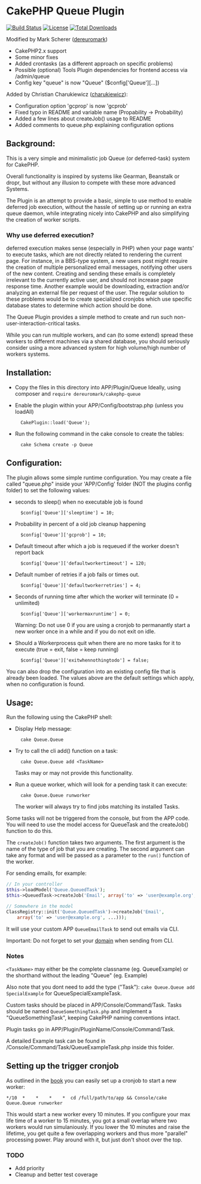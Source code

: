 # CakePHP Queue Plugin
[![Build Status](https://api.travis-ci.org/dereuromark/cakephp-queue.png)](https://travis-ci.org/dereuromark/cakephp-queue)
[![License](https://poser.pugx.org/dereuromark/cakephp-queue/license.png)](https://packagist.org/packages/dereuromark/cakephp-queue)
[![Total Downloads](https://poser.pugx.org/dereuromark/cakephp-queue/d/total.png)](https://packagist.org/packages/dereuromark/cakephp-queue)

Modified by Mark Scherer ([dereuromark](https://github.com/dereuromark))
- CakePHP2.x support
- Some minor fixes
- Added crontasks (as a different approach on specific problems)
- Possible (optional) Tools Plugin dependencies for frontend access via /admin/queue
- Config key "queue" is now "Queue" ($config['Queue'][...])

Added by Christian Charukiewicz ([charukiewicz](https://github.com/charukiewicz)):
- Configuration option 'gcprop' is now 'gcprob'
- Fixed typo in README and variable name (Propability -> Probability)
- Added a few lines about createJob() usage to README
- Added comments to queue.php explaining configuration options


## Background:

This is a very simple and minimalistic job Queue (or deferred-task) system for CakePHP.

Overall functionality is inspired by systems like Gearman, Beanstalk or dropr, but without
any illusion to compete with these more advanced Systems.

The Plugin is an attempt to provide a basic, simple to use method to enable deferred job execution,
without the hassle of setting up or running an extra queue daemon, while integrating nicely into
CakePHP and also simplifying the creation of worker scripts.

### Why use deferred execution?

deferred execution makes sense (especially in PHP) when your page wants' to execute tasks, which are not directly related to rendering the current page.
For instance, in a BBS-type system, a new users post might require the creation of multiple personalized email messages,
notifying other users of the new content.
Creating and sending these emails is completely irrelevant to the currently active user, and should not increase page response time.
Another example would be downloading, extraction and/or analyzing an external file per request of the user.
The regular solution to these problems would be to create specialized cronjobs which use specific database states to determine which action should be done.

The Queue Plugin provides a simple method to create and run such non-user-interaction-critical tasks.

While you can run multiple workers, and can (to some extend) spread these workers to different machines via a shared database,
you should seriously consider using a more advanced system for high volume/high number of workers systems.

## Installation:

* Copy the files in this directory into APP/Plugin/Queue
  Ideally, using composer and `require dereuromark/cakephp-queue`

* Enable the plugin within your APP/Config/bootstrap.php (unless you loadAll)

		CakePlugin::load('Queue');

* Run the following command in the cake console to create the tables:

		cake Schema create -p Queue


## Configuration:

The plugin allows some simple runtime configuration.
You may create a file called "queue.php" inside your 'APP/Config' folder (NOT the plugins config folder) to set the following values:

- seconds to sleep() when no executable job is found

		$config['Queue']['sleeptime'] = 10;

- Probability in percent of a old job cleanup happening

		$config['Queue']['gcprob'] = 10;

- Default timeout after which a job is requeued if the worker doesn't report back

		$config['Queue']['defaultworkertimeout'] = 120;

- Default number of retries if a job fails or times out.

		$config['Queue']['defaultworkerretries'] = 4;

- Seconds of running time after which the worker will terminate (0 = unlimited)

		$config['Queue']['workermaxruntime'] = 0;

	Warning: Do not use 0 if you are using a cronjob to permanantly start a new worker once in a while and if you do not exit on idle.

- Should a Workerprocess quit when there are no more tasks for it to execute (true = exit, false = keep running)

		$config['Queue']['exitwhennothingtodo'] = false;

You can also drop the configuration into an existing config file that is already been loaded.
The values above are the default settings which apply, when no configuration is found.


## Usage:

Run the following using the CakePHP shell:

* Display Help message:

		cake Queue.Queue

* Try to call the cli add() function on a task:

		cake Queue.Queue add <TaskName>

	Tasks may or may not provide this functionality.

* Run a queue worker, which will look for a pending task it can execute:

		cake Queue.Queue runworker

	The worker will always try to find jobs matching its installed Tasks.


Some tasks will not be triggered from the console, but from the APP code.
You will need to use the model access for QueueTask and the createJob() function to do this.

The `createJob()` function takes two arguments.  The first argument is the name of the type of job that you are creating.  The second argument can take any format and will be passed as a parameter to the `run()` function of the worker.

For sending emails, for example:

```php
// In your controller
$this->loadModel('Queue.QueuedTask');
$this->QueuedTask->createJob('Email', array('to' => 'user@example.org', ...)));

// Somewhere in the model
ClassRegistry::init('Queue.QueuedTask')->createJob('Email',
	array('to' => 'user@example.org', ...)));
```

It will use your custom APP `QueueEmailTask` to send out emails via CLI.

Important: Do not forget to set your [domain](http://book.cakephp.org/2.0/en/core-utility-libraries/email.html#sending-emails-from-cli) when sending from CLI.

### Notes
`<TaskName>` may either be the complete classname (eg. QueueExample) or the shorthand without the leading "Queue" (eg. Example)

Also note that you dont need to add the type ("Task"): `cake Queue.Queue add SpecialExample` for QueueSpecialExampleTask.

Custom tasks should be placed in APP/Console/Command/Task.
Tasks should be named `QueueSomethingTask.php` and implement a "QueueSomethingTask", keeping CakePHP naming conventions intact.

Plugin tasks go in APP/Plugin/PluginName/Console/Command/Task.

A detailed Example task can be found in /Console/Command/Task/QueueExampleTask.php inside this folder.

## Setting up the trigger cronjob
As outlined in the [book](http://book.cakephp.org/2.0/en/console-and-shells/cron-jobs.html) you can easily set up a cronjob
to start a new worker:

	*/10  *    *    *    *  cd /full/path/to/app && Console/cake Queue.Queue runworker

This would start a new worker every 10 minutes. If you configure your max life time of a worker to 15 minutes, you
got a small overlap where two workers would run simulaniously. If you lower the 10 minutes and raise the lifetime, you
get quite a few overlapping workers and thus more "parallel" processing power.
Play around with it, but just don't shoot over the top.

### TODO

* Add priority
* Cleanup and better test coverage